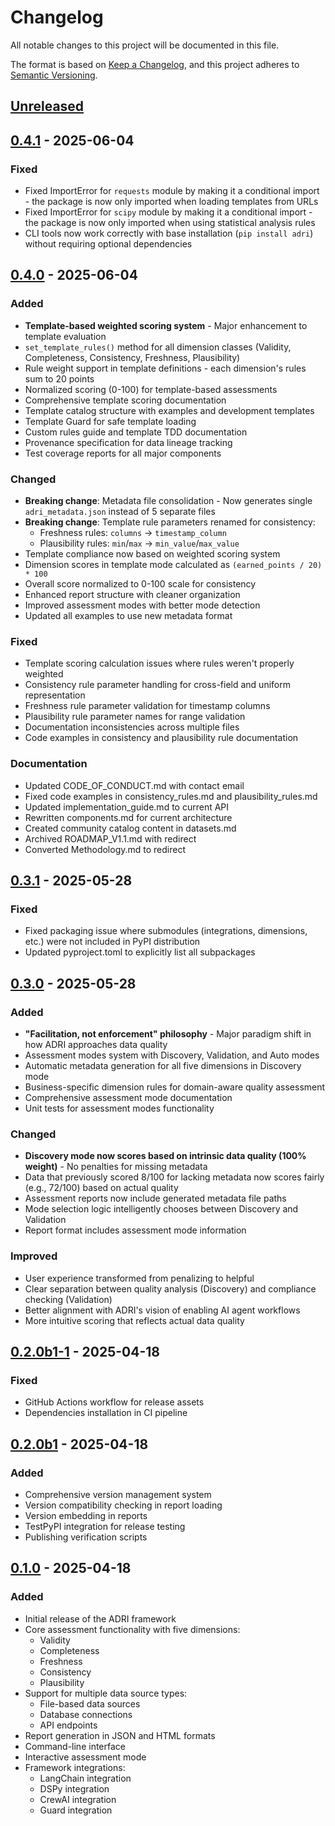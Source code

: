 # Changelog

All notable changes to this project will be documented in this file.

The format is based on [Keep a Changelog](https://keepachangelog.com/en/1.0.0/),
and this project adheres to [Semantic Versioning](https://semver.org/spec/v2.0.0.html).

## [Unreleased]

## [0.4.1] - 2025-06-04

### Fixed
- Fixed ImportError for `requests` module by making it a conditional import - the package is now only imported when loading templates from URLs
- Fixed ImportError for `scipy` module by making it a conditional import - the package is now only imported when using statistical analysis rules
- CLI tools now work correctly with base installation (`pip install adri`) without requiring optional dependencies

## [0.4.0] - 2025-06-04

### Added
- **Template-based weighted scoring system** - Major enhancement to template evaluation
- `set_template_rules()` method for all dimension classes (Validity, Completeness, Consistency, Freshness, Plausibility)
- Rule weight support in template definitions - each dimension's rules sum to 20 points
- Normalized scoring (0-100) for template-based assessments
- Comprehensive template scoring documentation
- Template catalog structure with examples and development templates
- Template Guard for safe template loading
- Custom rules guide and template TDD documentation
- Provenance specification for data lineage tracking
- Test coverage reports for all major components

### Changed
- **Breaking change**: Metadata file consolidation - Now generates single `adri_metadata.json` instead of 5 separate files
- **Breaking change**: Template rule parameters renamed for consistency:
  - Freshness rules: `columns` → `timestamp_column`
  - Plausibility rules: `min`/`max` → `min_value`/`max_value`
- Template compliance now based on weighted scoring system
- Dimension scores in template mode calculated as `(earned_points / 20) * 100`
- Overall score normalized to 0-100 scale for consistency
- Enhanced report structure with cleaner organization
- Improved assessment modes with better mode detection
- Updated all examples to use new metadata format

### Fixed
- Template scoring calculation issues where rules weren't properly weighted
- Consistency rule parameter handling for cross-field and uniform representation
- Freshness rule parameter validation for timestamp columns
- Plausibility rule parameter names for range validation
- Documentation inconsistencies across multiple files
- Code examples in consistency and plausibility rule documentation

### Documentation
- Updated CODE_OF_CONDUCT.md with contact email
- Fixed code examples in consistency_rules.md and plausibility_rules.md
- Updated implementation_guide.md to current API
- Rewritten components.md for current architecture
- Created community catalog content in datasets.md
- Archived ROADMAP_V1.1.md with redirect
- Converted Methodology.md to redirect

## [0.3.1] - 2025-05-28

### Fixed
- Fixed packaging issue where submodules (integrations, dimensions, etc.) were not included in PyPI distribution
- Updated pyproject.toml to explicitly list all subpackages

## [0.3.0] - 2025-05-28

### Added
- **"Facilitation, not enforcement" philosophy** - Major paradigm shift in how ADRI approaches data quality
- Assessment modes system with Discovery, Validation, and Auto modes
- Automatic metadata generation for all five dimensions in Discovery mode
- Business-specific dimension rules for domain-aware quality assessment
- Comprehensive assessment mode documentation
- Unit tests for assessment modes functionality

### Changed
- **Discovery mode now scores based on intrinsic data quality (100% weight)** - No penalties for missing metadata
- Data that previously scored 8/100 for lacking metadata now scores fairly (e.g., 72/100) based on actual quality
- Assessment reports now include generated metadata file paths
- Mode selection logic intelligently chooses between Discovery and Validation
- Report format includes assessment mode information

### Improved
- User experience transformed from penalizing to helpful
- Clear separation between quality analysis (Discovery) and compliance checking (Validation)
- Better alignment with ADRI's vision of enabling AI agent workflows
- More intuitive scoring that reflects actual data quality

## [0.2.0b1-1] - 2025-04-18
### Fixed
- GitHub Actions workflow for release assets
- Dependencies installation in CI pipeline

## [0.2.0b1] - 2025-04-18

### Added
- Comprehensive version management system
- Version compatibility checking in report loading
- Version embedding in reports
- TestPyPI integration for release testing
- Publishing verification scripts

## [0.1.0] - 2025-04-18

### Added
- Initial release of the ADRI framework
- Core assessment functionality with five dimensions:
  - Validity
  - Completeness
  - Freshness
  - Consistency
  - Plausibility
- Support for multiple data source types:
  - File-based data sources
  - Database connections
  - API endpoints
- Report generation in JSON and HTML formats
- Command-line interface
- Interactive assessment mode
- Framework integrations:
  - LangChain integration
  - DSPy integration
  - CrewAI integration
  - Guard integration

[Unreleased]: https://github.com/verodat/agent-data-readiness-index/compare/v0.4.1...HEAD
[0.4.1]: https://github.com/verodat/agent-data-readiness-index/compare/v0.4.0...v0.4.1
[0.4.0]: https://github.com/verodat/agent-data-readiness-index/compare/v0.3.1...v0.4.0
[0.3.1]: https://github.com/verodat/agent-data-readiness-index/compare/v0.3.0...v0.3.1
[0.3.0]: https://github.com/verodat/agent-data-readiness-index/compare/v0.2.0b1-1...v0.3.0
[0.2.0b1-1]: https://github.com/verodat/agent-data-readiness-index/compare/v0.2.0b1...v0.2.0b1-1
[0.2.0b1]: https://github.com/verodat/agent-data-readiness-index/compare/v0.1.0...v0.2.0b1
[0.1.0]: https://github.com/verodat/agent-data-readiness-index/releases/tag/v0.1.0

<!-- ---------------------------------------------
TEST COVERAGE
----------------------------------------------
This document's maintenance and accuracy are tested through:

1. CI/CD validation:
   - .github/workflows/publish.yml (version presence check)
   - Ensures version appears in CHANGELOG before release

2. Infrastructure tests:
   - tests/infrastructure/test_version_infrastructure.py (file existence)

3. Release process:
   - RELEASING.md documents update procedure
   - PR review ensures changes documented

4. Format compliance:
   - Follows Keep a Changelog standard
   - Semantic versioning adherence

Complete test coverage details are documented in:
docs/test_coverage/RELEASE_PROCESS_test_coverage.md
--------------------------------------------- -->
